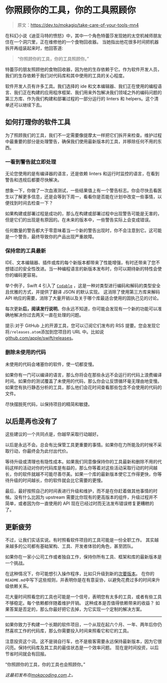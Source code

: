 # 你照顾你的工具，你的工具照顾你

> 原文：<https://dev.to/mokagio/take-care-of-your-tools-mn4>

在科幻小说《迪亚马特的愤怒》中，其中一个角色特蕾莎发现她的太空机械师朋友住在一个洞穴里，正在维修他的一个食物回收器。
当她指出他花很多时间把机器拆开再组装起来时，他回答道:

> “你照顾你的工具，你的工具照顾你。”

特蕾莎的朋友照顾他的食物回收器，因为他的生存依赖于它。作为软件开发人员，我们的生存依赖于我们对代码库和其中使用的工具的关心程度。

软件开发人员有许多工具。我们选择的 ide 和文本编辑器、我们正在使用的编程语言、我们正在构建的应用程序框架、我们用来外包解决我们领域之外的编码问题的第三方库、作为我们构建和部署过程的一部分运行的 linters 和 helpers。这个清单还可以继续下去。

## 如何打理你的软件工具

为了照顾我们的工具，我们不一定需要像提摩太一样把它们拆开来检查。维护过程中最重要的部分是处理警告，确保我们使用最新版本的工具，并移除任何不用的东西。

### 一看到警告就立即处理

无论您使用的是有编译器的语言，还是依赖 linters 和运行时监控的语言，在看到警告和违规后都要尽快解决。

想象一下，你做了一次血液测试，一些结果值上有一个警告标志。你会尽快去看医生以了解更多信息，还是会等到下周一，看看你是否能在计划中改变一些事情，以便找到时间去检查一下？

如果构建或部署过程是成功的，那么在构建或部署过程中出现警告可能是无害的，但是它们的出现是有原因的。在未来的版本中，一些警告实际上会变成错误。

任何数量的警告都大于零意味着当一个新的警告出现时，你不会注意到它。这可能是一个警告，最终导致你的产品出现严重故障。

### 保持您的工具最新

IDE、文本编辑器、插件或库的每个新版本都带来了性能增强，有时还带来了您不想错过的安全性改进。当一种编程语言的新版本发布时，你可以期待新的特性会使你的编码更容易。

举个例子，Swift 4 引入了 [`Codable`](https://developer.apple.com/documentation/foundation/archives_and_serialization/encoding_and_decoding_custom_types) ，这是一种对类型进行编码和解码的类型安全且优雅的方式，并提供了翻译 JSON 的默认实现。
这消除了使用第三方库来解码 API 响应的需要，消除了大量开销以及关于哪个库最适合使用的固执己见的讨论。

每次更新**后，阅读发行说明**。你永远不知道，你可能会发现有一个新的功能可以准确地解决你过去两天一直在处理的问题。

提示:对于 GitHub 上的开源工具，您可以订阅它们发布的 RSS 提要。您会发现它将`/releases.atom`添加到您项目的 URL 中。比如说[github.com/apple/swift/releases](https://github.com/apple/swift/releases.atom)。

### 删除未使用的代码

未使用的代码会堵塞你的软件，使一切都变慢。

如果你有一门可以编译的语言，那么你将会在那些永远不会运行的代码上浪费编译时间。如果你的测试覆盖了未使用的代码，那么你会让反馈循环毫无理由地变慢。
如果您有执行静态分析的工具，那么他们会花时间查看那些包含不会使用的代码的文件。

尽快摆脱死代码，以保持项目的精简和敏捷。

## 以后是再也没有了

这些建议的一个共同点是，你越早采取行动越好。

以后是永远不会。总会有比保管工具更重要的事情。如果你在力所能及的时候不采取行动，你最终会为此付出代价。

等待升级或清理也有隐性成本。如果我们同意像保持你的工具最新和删除不用的代码这样的活动对你的代码库是有益的，那么你等着对这些活动采取行动的时间越长，你的软件就越不可能尽善尽美。如果一个库的最新版本使它工作得更快，你等待升级的时间越长，你的软件就会比它需要的更慢。

最后，最好按照自己的时间表进行升级和维护，而不是在你赶着做其他事情的时候。没有什么比因为 upstream 需要比你现有的更高版本的组件，升级过程并不简单，或者因为你一直使用的 API 现在已经过时而无法发布错误修复更糟糕的了。

## 更新疲劳

不过，让我们实话实说。有时照看软件项目的工具可能是一份全职工作。
其实越来越多的公司都有基础架构、工具、开发者体验的角色，甚至团队。

如果你在一家小公司工作或者独自工作，保持你所有工具、框架和库的最新版本是一个挑战。

在这种情况下，你可能想引入操作程序，比如只升级到新的[次要版本](https://semver.org/)。
在你的`README.md`中写下这些规则，并表明你是在有意妥协，以避免花费过多的时间来升级依赖关系。

花大量时间照看您的工具也可能是一个信号，表明您有太多的工具，或者有些工具不够稳定。每个依赖都伴随着维护开销。
这种成本是否值得依赖带来的收益？
如果答案是否定的，那么你最好把它去掉，为它实现一个定制的解决方案。

* * *

如果你致力于构建一个长期的软件项目，一个从现在起六个月、一年、两年后你仍然喜欢工作的代码库，那么你需要投入时间来照看它和它的工具。

注意投资这个词。这不是骑自行车，也不是极客需要永远保持最新版本，因为它很闪亮。保持代码库及其工具的最佳状态是一个效率问题。
现在是时间投资，以后节省时间就会有回报。

“你照顾你的工具，你的工具也会照顾你。”

*这最初发布在[mokacoding.com](https://www.mokacoding.com/blog/take-care-of-your-tools/)上。*